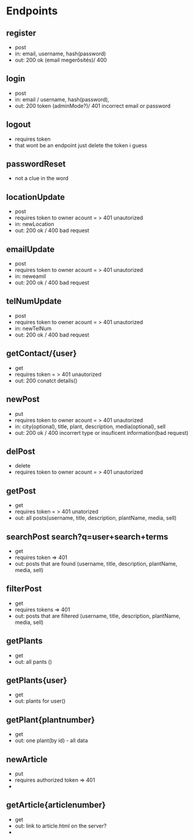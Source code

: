 # Endpoints
## register
- post
- in: email, username, hash(password)
- out: 200 ok (email megerősítés)/ 400 
## login
- post
- in: email / username, hash(password), 
- out: 200 token (adminMode?)/ 401 incorrect email or password
## logout
- requires token
- that wont be an endpoint just delete the token i guess
## passwordReset
- not a clue in the word
## locationUpdate
- post
- requires token to owner acount = > 401 unautorized
- in: newLocation
- out: 200 ok / 400 bad request
## emailUpdate
- post
- requires token to owner acount = > 401 unautorized
- in: neweamil
- out: 200 ok / 400 bad request
## telNumUpdate
- post
- requires token to owner acount = > 401 unautorized
- in: newTelNum
- out: 200 ok / 400 bad request
## getContact/{user}
- get
- requires token = > 401 unautorized
- out: 200 conatct details()
## newPost
- put
- requires token to owner acount = > 401 unautorized 
- in: city(optional), title, plant, description, media(optional), sell
- out: 200 ok / 400 incorrert type or insuficent information(bad request)
## delPost
- delete
- requires token to owner acount = > 401 unautorized
## getPost
- get
- requires token = > 401 unatorized
- out: all posts(username, title, description, plantName, media, sell)
## searchPost  search?q=user+search+terms
- get
- requires token => 401
- out: posts that are found (username, title, description, plantName, media, sell)
## filterPost
- get
- requires tokens => 401
- out: posts that are filtered (username, title, description, plantName, media, sell)
## getPlants
- get
- out: all pants ()
## getPlants\{user}
- get
- out: plants for user()
## getPlant\{plantnumber}
- get
- out: one plant(by id) - all data
## newArticle
 - put
 - requires authorized token => 401
 - 
## getArticle\{articlenumber}
- get
- out: link to article.html on  the server?
- 
